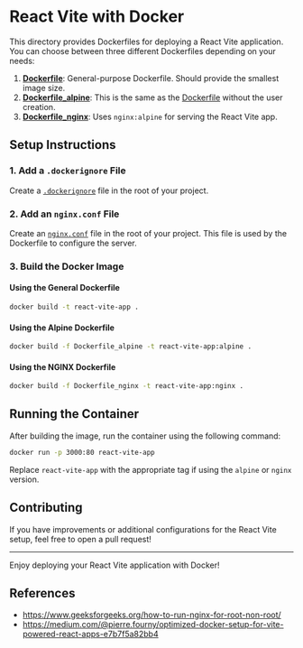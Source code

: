 # React Vite with Docker

This directory provides Dockerfiles for deploying a React Vite application. You can choose between three different Dockerfiles depending on your needs:

1. [**Dockerfile**](Dockerfile): General-purpose Dockerfile. Should provide the smallest image size.
2. [**Dockerfile_alpine**](Dockerfile_alpine): This is the same as the [Dockerfile](Dockerfile) without the user creation.
3. [**Dockerfile_nginx**](Dockerfile_nginx): Uses `nginx:alpine` for serving the React Vite app.

## Setup Instructions

### 1. Add a `.dockerignore` File

Create a [`.dockerignore`](.dockerignore) file in the root of your project.

### 2. Add an `nginx.conf` File

Create an [`nginx.conf`](nginx.conf) file in the root of your project. This file is used by the Dockerfile to configure the server.

### 3. Build the Docker Image

#### Using the General Dockerfile

```bash
docker build -t react-vite-app .
```

#### Using the Alpine Dockerfile

```bash
docker build -f Dockerfile_alpine -t react-vite-app:alpine .
```

#### Using the NGINX Dockerfile

```bash
docker build -f Dockerfile_nginx -t react-vite-app:nginx .
```

## Running the Container

After building the image, run the container using the following command:

```bash
docker run -p 3000:80 react-vite-app
```

Replace `react-vite-app` with the appropriate tag if using the `alpine` or `nginx` version.

## Contributing

If you have improvements or additional configurations for the React Vite setup, feel free to open a pull request!

---

Enjoy deploying your React Vite application with Docker!

## References

-   https://www.geeksforgeeks.org/how-to-run-nginx-for-root-non-root/
-   https://medium.com/@pierre.fourny/optimized-docker-setup-for-vite-powered-react-apps-e7b7f5a82bb4
